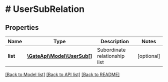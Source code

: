 # # UserSubRelation

## Properties

Name | Type | Description | Notes
------------ | ------------- | ------------- | -------------
**list** | [**\GateApi\Model\UserSub[]**](UserSub.md) | Subordinate relationship list | [optional] 

[[Back to Model list]](../../README.md#documentation-for-models) [[Back to API list]](../../README.md#documentation-for-api-endpoints) [[Back to README]](../../README.md)
